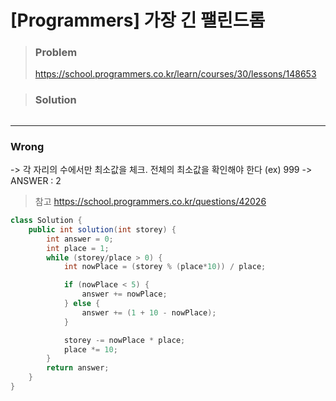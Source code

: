 # [Programmers] 가장 긴 팰린드롬



> ### Problem
>
> https://school.programmers.co.kr/learn/courses/30/lessons/148653

> ### Solution

```java

```

---

### Wrong

-> 각 자리의 수에서만 최소값을 체크. 전체의 최소값을 확인해야 한다 (ex) 999 -> ANSWER : 2

> 참고
> https://school.programmers.co.kr/questions/42026

```java
class Solution {
    public int solution(int storey) {
		int answer = 0;
		int place = 1;
		while (storey/place > 0) {
			int nowPlace = (storey % (place*10)) / place;

			if (nowPlace < 5) {
				answer += nowPlace;
			} else {
				answer += (1 + 10 - nowPlace);
			}

			storey -= nowPlace * place;
			place *= 10;
		}
		return answer;
	}
}
```

